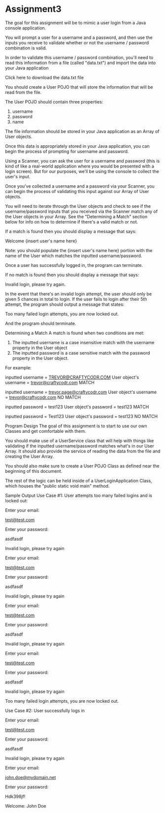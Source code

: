 # Assignment3
The goal for this assignment will be to mimic a user login from a Java console application.

You will prompt a user for a username and a password, and then use the inputs you receive to validate whether or not the username / password combination is valid.

In order to validate this username / password combination, you'll need to read this information from a file (called "data.txt") and import the data into your Java application

Click here to download the data.txt file


You should create a User POJO that will store the information that will be read from the file.

The User POJO should contain three properties:

  1. username
  2. password
  3. name

The file information should be stored in your Java application as an Array of User objects.

Once this data is appropriately stored in your Java application, you can begin the process of prompting for username and password.

Using a Scanner, you can ask the user for a username and password (this is kind of like a real-world application where you would be presented with a login screen). But for our purposes, we'll be using the console to collect the user's input.

Once you've collected a username and a password via your Scanner, you can begin the process of validating this input against our Array of User objects.

You will need to iterate through the User objects and check to see if the username/password inputs that you received via the Scanner match any of the User objects in your Array. See the "Determining a Match" section below for info on how to determine if there's a valid match or not.

If a match is found then you should display a message that says:

Welcome {insert user's name here}

Note: you should populate the {insert user's name here} portion with the name of the User which matches the inputted username/password.

Once a user has successfully logged in, the program can terminate.

If no match is found then you should display a message that says:

Invalid login, please try again.

In the event that there's an invalid login attempt, the user should only be given 5 chances in total to login. If the user fails to login after their 5th attempt, the program should output a message that states:

Too many failed login attempts, you are now locked out.

And the program should terminate.


Determining a Match
A match is found when two conditions are met:

  1. The inputted username is a case insensitive match with the username property in the User object
  2. The inputted password is a case sensitive match with the password property in the User object.

For example:

inputted username = TREVOR@CRAFTYCODR.COM
User object's username = trevor@craftycodr.com
MATCH

inputted username = trevor.page@craftycodr.com
User object's username = trevor@craftycodr.com
NO MATCH

inputted password = test123
User object's password = test123
MATCH

inputted password = Test123
User object's password = test123
NO MATCH


Program Design
The goal of this assignment is to start to use our own Classes and get comfortable with them.

You should make use of a UserService class that will help with things like validating if the inputted username/password matches what's in our User Array. It should also provide the service of reading the data from the file and creating the User Array.

You should also make sure to create a User POJO Class as defined near the beginning of this document.

The rest of the logic can be held inside of a UserLoginApplication Class, which houses the "public static void main" method.


Sample Output
Use Case #1: User attempts too many failed logins and is locked out:

Enter your email:

test@test.com

Enter your password:

asdfasdf

Invalid login, please try again

Enter your email:

test@test.com

Enter your password:

asdfasdf

Invalid login, please try again

Enter your email:

test@test.com

Enter your password:

asdfasdf

Invalid login, please try again

Enter your email:

test@test.com

Enter your password:

asdfasdf

Invalid login, please try again

Too many failed login attempts, you are now locked out.

Use Case #2: User successfully logs in

Enter your email:

test@test.com

Enter your password:

asdfasdf

Invalid login, please try again

Enter your email:

john.doe@mydomain.net

Enter your password:

Hdk398jf!

Welcome: John Doe


